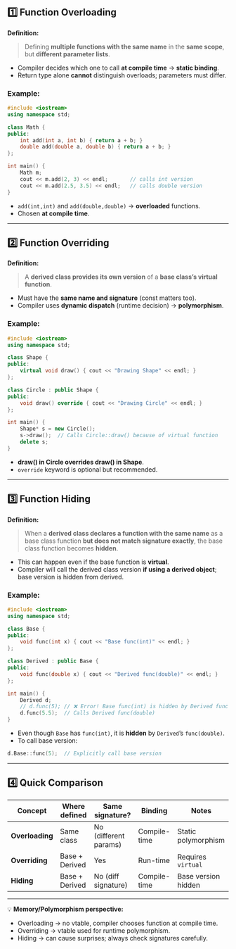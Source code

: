 ## 1️⃣ Function Overloading

**Definition:**

> Defining **multiple functions with the same name** in the **same scope**, but **different parameter lists**.

* Compiler decides which one to call **at compile time** → **static binding**.
* Return type alone **cannot** distinguish overloads; parameters must differ.

### Example:

```cpp
#include <iostream>
using namespace std;

class Math {
public:
    int add(int a, int b) { return a + b; }
    double add(double a, double b) { return a + b; }
};

int main() {
    Math m;
    cout << m.add(2, 3) << endl;       // calls int version
    cout << m.add(2.5, 3.5) << endl;   // calls double version
}
```

* `add(int,int)` and `add(double,double)` → **overloaded** functions.
* Chosen **at compile time**.

---

## 2️⃣ Function Overriding

**Definition:**

> A **derived class provides its own version** of a **base class’s virtual function**.

* Must have the **same name and signature** (const matters too).
* Compiler uses **dynamic dispatch** (runtime decision) → **polymorphism**.

### Example:

```cpp
#include <iostream>
using namespace std;

class Shape {
public:
    virtual void draw() { cout << "Drawing Shape" << endl; }
};

class Circle : public Shape {
public:
    void draw() override { cout << "Drawing Circle" << endl; }
};

int main() {
    Shape* s = new Circle();
    s->draw();  // Calls Circle::draw() because of virtual function
    delete s;
}
```

* **draw() in Circle overrides draw() in Shape**.
* `override` keyword is optional but recommended.

---

## 3️⃣ Function Hiding

**Definition:**

> When a **derived class declares a function with the same name** as a base class function **but does not match signature exactly**, the base class function becomes **hidden**.

* This can happen even if the base function is **virtual**.
* Compiler will call the derived class version **if using a derived object**; base version is hidden from derived.

### Example:

```cpp
#include <iostream>
using namespace std;

class Base {
public:
    void func(int x) { cout << "Base func(int)" << endl; }
};

class Derived : public Base {
public:
    void func(double x) { cout << "Derived func(double)" << endl; }
};

int main() {
    Derived d;
    // d.func(5); // ❌ Error! Base func(int) is hidden by Derived func(double)
    d.func(5.5);  // Calls Derived func(double)
}
```

* Even though `Base` has `func(int)`, it is **hidden** by `Derived`’s `func(double)`.
* To call base version:

```cpp
d.Base::func(5);  // Explicitly call base version
```

---

## 4️⃣ Quick Comparison

| Concept         | Where defined  | Same signature?       | Binding      | Notes               |
| --------------- | -------------- | --------------------- | ------------ | ------------------- |
| **Overloading** | Same class     | No (different params) | Compile-time | Static polymorphism |
| **Overriding**  | Base + Derived | Yes                   | Run-time     | Requires `virtual`  |
| **Hiding**      | Base + Derived | No (diff signature)   | Compile-time | Base version hidden |

---

💡 **Memory/Polymorphism perspective:**

* Overloading → no vtable, compiler chooses function at compile time.
* Overriding → vtable used for runtime polymorphism.
* Hiding → can cause surprises; always check signatures carefully.
